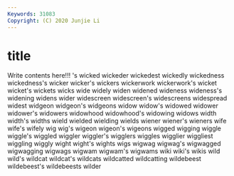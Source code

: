 ```yaml
---
Keywords: 31083
Copyright: (C) 2020 Junjie Li
---
```


# title

Write contents here!!!
's 
wicked 
wickeder 
wickedest
wickedly 
wickedness 
wickedness's 
wicker 
wicker's 
wickers 
wickerwork 
wickerwork's 
wicket 
wicket's
wickets 
wicks 
wide 
widely 
widen 
widened 
wideness 
wideness's 
widening 
widens
wider 
widescreen 
widescreen's 
widescreens 
widespread 
widest 
widgeon 
widgeon's 
widgeons 
widow
widow's 
widowed 
widower 
widower's 
widowers 
widowhood 
widowhood's 
widowing 
widows 
width
width's 
widths 
wield 
wielded 
wielding 
wields 
wiener 
wiener's 
wieners 
wife
wife's 
wifely 
wig 
wig's 
wigeon 
wigeon's 
wigeons 
wigged 
wigging 
wiggle
wiggle's 
wiggled 
wiggler 
wiggler's 
wigglers 
wiggles 
wigglier 
wiggliest 
wiggling 
wiggly
wight 
wight's 
wights 
wigs 
wigwag 
wigwag's 
wigwagged 
wigwagging 
wigwags 
wigwam
wigwam's 
wigwams 
wiki 
wiki's 
wikis 
wild 
wild's 
wildcat 
wildcat's 
wildcats
wildcatted 
wildcatting 
wildebeest 
wildebeest's 
wildebeests 
wilder 
